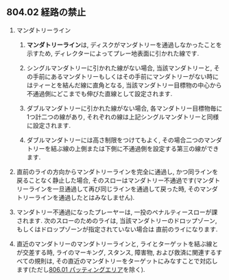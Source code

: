 ## 804.02 経路の禁止

1. マンダトリーライン

    1. **マンダトリーライン**は,
    ディスクがマンダトリーを通過しなかったことを示すため,
    ディレクターによってプレー地表面に引かれた線です.

    1. シングルマンダトリーに引かれた線がない場合,
    当該マンダトリーと,
    その手前にあるマンダトリーもしくはその手前にマンダトリーがない時にはティーとを結んだ線に直角となる,
    当該マンダトリー目標物の中心から不通過側にどこまでも伸びた直線として設定されます.

    1. ダブルマンダトリーに引かれた線がない場合,
    各マンダトリー目標物毎に1つ計二つの線があり,
    それぞれの線は上記シングルマンダトリーと同様に設定されます.

    1. ダブルマンダトリーには高さ制限をつけてもよく,
    その場合二つのマンダトリーを結ぶ線の上側または下側に不通過側を設定する第三の線ができます.

1. 直前のライの方向からマンダトリーラインを完全に通過し,
かつ同ラインを戻ることなく静止した場合,
そのスローはマンダトリー不通過です(マンダトリーラインを一旦通過して再び同じラインを通過して戻った時,
そのマンダトリーラインを通過したとはみなしません).

1. マンダトリー不通過になったプレーヤーは,
一投のペナルティースローが課されます.
次のスローのためのライは,
当該マンダトリーのドロップゾーン,
もしくはドロップゾーンが指定されていない場合は
直前のライになります.

1. 直近のマンダトリーのマンダトリーラインと,
ライとターゲットを結ぶ線とが交差する時,
ライのマーキング,
スタンス,
障害物,
および救済に関連するすべての規則は,
その直近のマンダトリーをターゲットにみなすことで対応します(ただし[806.01 パッティングエリア](80601)を除く).
